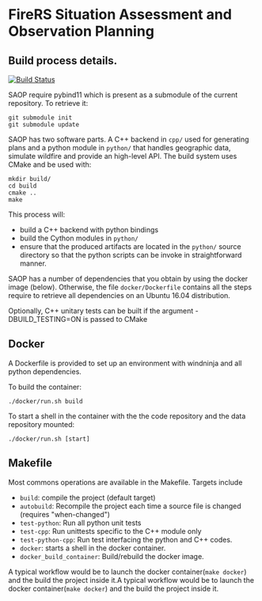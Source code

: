 FireRS Situation Assessment and Observation Planning
====================================================

Build process details.
-----

[![Build Status](https://travis-ci.org/laas/fire-rs-saop.svg?branch=master)](https://travis-ci.org/laas/fire-rs-saop)

SAOP require pybind11 which is present as a submodule of the current repository. To retrieve it:

    git submodule init
    git submodule update

SAOP has two software parts. A C++ backend in `cpp/` used for generating plans and a python module in `python/` that handles geographic data, simulate wildfire and provide an high-level API.
The build system uses CMake and be used with:

    mkdir build/
    cd build
    cmake ..
    make
    
This process will:
 - build a C++ backend with python bindings
 - build the Cython modules in `python/`
 - ensure that the produced artifacts are located in the `python/` source directory so that the python scripts can be invoke in straightforward manner. 

SAOP has a number of dependencies that you obtain by using the docker image (below).
Otherwise, the file `docker/Dockerfile` contains all the steps require to retrieve all dependencies on an Ubuntu 16.04 distribution.

Optionally, C++ unitary tests can be built if the argument -DBUILD_TESTING=ON is passed to CMake

Docker
------

A Dockerfile is provided to set up an environment with windninja and all python dependencies.

To build the container:

    ./docker/run.sh build

To start a shell in the container with the the code repository and the data repository mounted:

    ./docker/run.sh [start]
    

Makefile
--------

Most commons operations are available in the Makefile. Targets include

- `build`: compile the project (default target) 
- `autobuild`: Recompile the project each time a source file is changed (requires "when-changed")
- `test-python`: Run all python unit tests
- `test-cpp`: Run unittests specific to the C++ module only
- `test-python-cpp`: Run test interfacing the python and C++ codes.
- `docker`: starts a shell in the docker container.
- `docker_build_container`: Build/rebuild the docker image. 


A typical workflow would be to launch the docker container(`make docker`) and the build the project inside it.A typical workflow would be to launch the docker container(`make docker`) and the build the project inside it.
